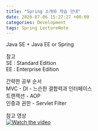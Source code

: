 ```yaml
---
title: "Spring 소개와 학습 안내"
date: 2020-07-06 15:27:27 +00:00
categories: Development
tags: Spring LectureNote
---
```


Java SE + Java EE or Spring  


참고  
SE : Standard Edition  
EE : Enterprise Edition


간략한 공부 순서  
MVC - DI - 느슨한 결합력과 인터페이스  
트랜잭션 - AOP  
인증과 권한 - Servlet Filter  


참고 영상  
[![Watch the video](https://img.youtube.com/vi/XtXHIDnzS9c/hqdefault.jpg)](https://youtu.be/XtXHIDnzS9c)
